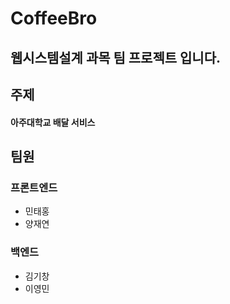 # CoffeeBro

## 웹시스템설계 과목 팀 프로젝트 입니다.

## 주제

#### 아주대학교 배달 서비스

## 팀원

### 프론트엔드

- 민태홍
- 양재연

### 백엔드

- 김기창
- 이영민
